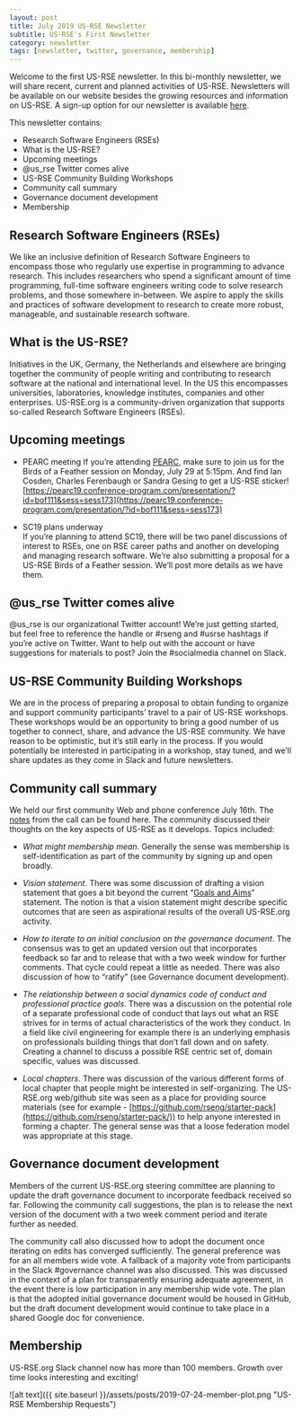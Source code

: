 ```yaml
---
layout: post
title: July 2019 US-RSE Newsletter
subtitle: US-RSE's First Newsletter
category: newsletter
tags: [newsletter, twitter, governance, membership]
---
```



Welcome to the first US-RSE newsletter. In this bi-monthly newsletter,
we will share recent, current and planned activities of
US-RSE. Newsletters will be available on our website besides the
growing resources and information on US-RSE. A sign-up option for our
newsletter is available [here](https://us-rse.org/join/).

This newsletter contains:
- Research Software Engineers (RSEs)
- What is the US-RSE?
- Upcoming meetings
- @us_rse Twitter comes alive
- US-RSE Community Building Workshops
- Community call summary
- Governance document development
- Membership

## Research Software Engineers (RSEs)

We like an inclusive definition of Research Software Engineers to
encompass those who regularly use expertise in programming to advance
research. This includes researchers who spend a significant amount of
time programming, full-time software engineers writing code to solve
research problems, and those somewhere in-between. We aspire to apply
the skills and practices of software development to research to create
more robust, manageable, and sustainable research software.


## What is the US-RSE? 

Initiatives in the UK, Germany, the Netherlands and elsewhere are
bringing together the community of people writing and contributing to
research software at the national and international level. In the US
this encompasses universities, laboratories, knowledge institutes,
companies and other enterprises. US-RSE.org is a community-driven
organization that supports so-called Research Software Engineers
(RSEs).

## Upcoming meetings  

* PEARC meeting 
If you’re attending [PEARC](https://www.pearc19.pearc.org), make sure
to join us for the Birds of a Feather session on Monday, July 29 at
5:15pm. And find Ian Cosden, Charles Ferenbaugh or Sandra Gesing to
get a US-RSE sticker!
[https://pearc19.conference-program.com/presentation/?id=bof111&sess=sess173](https://pearc19.conference-program.com/presentation/?id=bof111&sess=sess173)

* SC19 plans underway  
If you’re planning to attend SC19, there will be two panel discussions
of interest to RSEs, one on RSE career paths and another on developing
and managing research software.  We’re also submitting a proposal for
a US-RSE Birds of a Feather session.  We’ll post more details as we
have them.

## @us_rse Twitter comes alive  
@us_rse is our organizational Twitter account!  We’re just getting
started, but feel free to reference the handle or #rseng and #usrse
hashtags if you’re active on Twitter.  Want to help out with the
account or have suggestions for materials to post? Join the
#socialmedia channel on Slack.

## US-RSE Community Building Workshops  

We are in the process of preparing a proposal to obtain funding to
organize and support community participants’ travel to a pair of
US-RSE workshops.  These workshops would be an opportunity to bring a
good number of us together to connect, share, and advance the US-RSE
community.  We have reason to be optimistic, but it’s still early in
the process.  If you would potentially be interested in participating
in a workshop, stay tuned, and we’ll share updates as they come in
Slack and future newsletters.

## Community call summary

We held our first community Web and phone conference July 16th. The
[notes](https://drive.google.com/open?id=1XOUC0v8Sjn3gvMqZNtaOx24FdrQTx2xWoU-LghUW1-s)
from the call can be found here. The community discussed their
thoughts on the key aspects of US-RSE as it develops. Topics included:

* *What might membership mean*. Generally the sense was membership is
   self-identification as part of the community by signing up and open
   broadly.

* *Vision statement*. There was some discussion of drafting a vision
   statement that goes a bit beyond the current “[Goals and
   Aims](https://us-rse.org/mission/)” statement. The notion is that a
   vision statement might describe specific outcomes that are seen as
   aspirational results of the overall US-RSE.org activity.

* *How to iterate to an initial conclusion on the governance
   document*. The consensus was to get an updated version out that
   incorporates feedback so far and to release that with a two week
   window for further comments. That cycle could repeat a little as
   needed. There was also discussion of how to “ratify” (see
   Governance document development).

* *The relationship between a social dynamics code of conduct and
   professional practice goals*. There was a discussion on the
   potential role of a separate professional code of conduct that lays
   out what an RSE strives for in terms of actual characteristics of
   the work they conduct. In a field like civil engineering for
   example there is an underlying emphasis on professionals building
   things that don’t fall down and on safety. Creating a channel to
   discuss a possible RSE centric set of, domain specific, values was
   discussed.

* *Local chapters*. There was discussion of the various different
   forms of local chapter that people might be interested in
   self-organizing. The US-RSE.org web/github site was seen as a place
   for providing source materials (see for example -
   [https://github.com/rseng/starter-pack](https://github.com/rseng/starter-pack/))
   to help anyone interested in forming a chapter. The general sense
   was that a loose federation model was appropriate at this stage.


## Governance document development  

Members of the current US-RSE.org steering committee are planning to
update the draft governance document to incorporate feedback received
so far. Following the community call suggestions, the plan is to
release the next version of the document with a two week comment
period and iterate further as needed.

The community call also discussed how to adopt the document once
iterating on edits has converged sufficiently. The general preference
was for an all members wide vote. A fallback of a majority vote from
participants in the Slack #governance channel was also discussed. This
was discussed in the context of a plan for transparently ensuring
adequate agreement, in the event there is low participation in any
membership wide vote. The plan is that the adopted initial governance
document would be housed in GitHub, but the draft document development
would continue to take place in a shared Google doc for convenience.

## Membership 

US-RSE.org Slack channel now has more than 100
members. Growth over time looks interesting and exciting!

![alt text]({{ site.baseurl }}/assets/posts/2019-07-24-member-plot.png "US-RSE Membership Requests")
